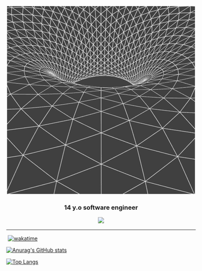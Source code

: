 <div align=center>
<img src=https://github.com/lubaskinc0de/lubaskinc0de/blob/main/5bbca7513bcf41efb7e7070145eadbab.gif"></img>
  
<h3>14 y.o software engineer</h3>
  <a href="https://t.me/lubaskinc0de">
<img src="https://img.shields.io/badge/Telegram-blue?logo=Telegram&logoColor=Blue&style=for-the-badge">
</a>
</div>

-----
<img src="https://komarev.com/ghpvc/?username=lubaskinc0de&style=flat-square&color=blue" alt=""/></img>
[![wakatime](https://wakatime.com/badge/user/280c7358-d8a9-44aa-81b1-ee89e6499271.svg)](https://wakatime.com/@280c7358-d8a9-44aa-81b1-ee89e6499271)

[![Anurag's GitHub stats](https://github-readme-stats.vercel.app/api?username=lubaskinc0de&theme=tokyonight)](https://github.com/anuraghazra/github-readme-stats)

[![Top Langs](https://github-readme-stats.vercel.app/api/top-langs/?username=lubaskinc0de&layout=compact&theme=tokyonight)](https://github.com/anuraghazra/github-readme-stats)
